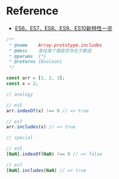 # Reference

* [ES6、ES7、ES8、ES9、ES10新特性一览](https://juejin.im/post/5ca2e1935188254416288eb2#heading-0)

```js
/**
 * @name    Array.prototype.includes
 * @desc    查找某个值是否存在于数组
 * @params  {*}
 * @returns {Boolean}
 */

const arr = [1, 2, 3];
const x = 2;

// analogy

// es5
arr.indexOf(x) !== 0 // => true

// es7
arr.includes(x) // => true

// special

// es5
[NaN].indexOf(NaN) !== 0 // => false

// es7
[NaN].includes(NaN) // => true
```
